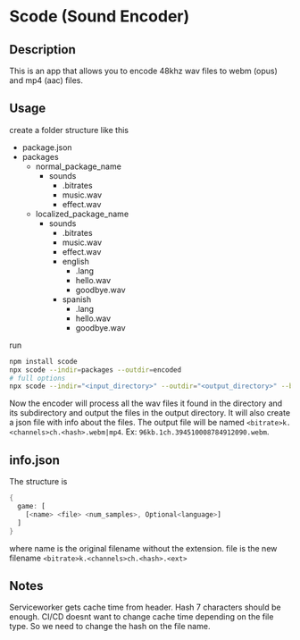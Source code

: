 # Scode (Sound Encoder)

## Description

This is an app that allows you to encode 48khz wav files to webm (opus) and mp4 (aac) files.

## Usage

create a folder structure like this

- package.json
- packages
  - normal_package_name
    - sounds
      - .bitrates
      - music.wav
      - effect.wav
  - localized_package_name
    - sounds
      - .bitrates
      - music.wav
      - effect.wav
      - english
        - .lang
        - hello.wav
        - goodbye.wav
      - spanish
        - .lang
        - hello.wav
        - goodbye.wav


run

```bash
npm install scode
npx scode --indir=packages --outdir=encoded
# full options
npx scode --indir="<input_directory>" --outdir="<output_directory>" --bitrate="<default_bitrate_in_kbits>"--ffmpeg="<path_to_ffmpeg>" --no-include-mp4
```

Now the encoder will process all the wav files it found in the directory and its subdirectory and output the files in the output directory.
It will also create a json file with info about the files.
The output file will be named `<bitrate>k.<channels>ch.<hash>.webm|mp4`. Ex: `96kb.1ch.394510008784912090.webm`.

## info.json

The structure is

```rs
{
  game: [
    [<name> <file> <num_samples>, Optional<language>]
  ]
}
```

where name is the original filename without the extension.
file is the new filename `<bitrate>k.<channels>ch.<hash>.<ext>`

## Notes

Serviceworker gets cache time from header.
Hash 7 characters should be enough.
CI/CD doesnt want to change cache time depending on the file type.
So we need to change the hash on the file name.
